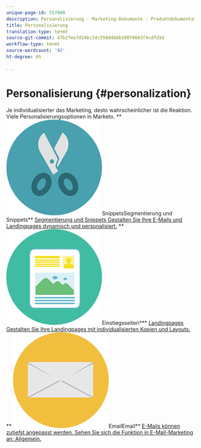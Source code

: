 ```yaml
---
unique-page-id: 557080
description: Personalisierung - Marketing-Dokumente - Produktdokumentation
title: Personalisierung
translation-type: tm+mt
source-git-commit: 47b2fee7d146c3dc558d4bbb10070683f4cdfd3d
workflow-type: tm+mt
source-wordcount: '92'
ht-degree: 0%

---
```



# Personalisierung {#personalization}

Je individualisierter das Marketing, desto wahrscheinlicher ist die Reaktion. Viele Personalisierungsoptionen in Marketo.
** ![Segmentierung und](assets/graphic-design-tools-18.png)SnippetsSegmentierung und Snippets** [Segmentierung und Snippets Gestalten Sie Ihre E-Mails und Landingpages dynamisch und personalisiert.](https://docs.marketo.com/display/DOCS/Segmentation+and+Snippets)     ** ![Einstiegsseiten](assets/office-artboard-80.png)Einstiegsseiten*** [Landingpages Gestalten Sie Ihre Landingpages mit individualisierten Kopien und Layouts.](https://docs.marketo.com/display/DOCS/Personalizing+Landing+Pages)     ** ![](assets/office-27-1.png)EmailEmail** [E-Mails können zutiefst angepasst werden. Sehen Sie sich die Funktion in E-Mail-Marketing an: Allgemein.](https://docs.marketo.com/display/DOCS/General)